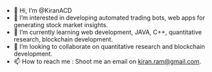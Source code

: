 - 👋 Hi, I’m @KiranACD
- 👀 I’m interested in developing automated trading bots, web apps for generating stock market insights.
- 🌱 I’m currently learning web development, JAVA, C++, quantitative research, blockchain development.
- 💞️ I’m looking to collaborate on quantitative research and blockchain development.
- 📫 How to reach me : Shoot me an email on kiran.ram@gmail.com.

<!---
KiranACD/KiranACD is a ✨ special ✨ repository because its `README.md` (this file) appears on your GitHub profile.
You can click the Preview link to take a look at your changes.
--->
